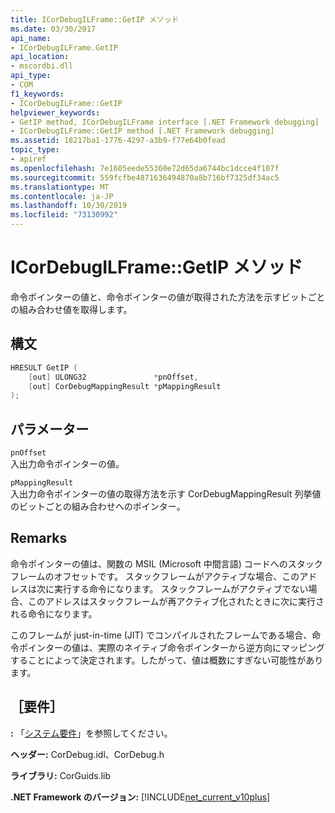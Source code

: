 ```yaml
---
title: ICorDebugILFrame::GetIP メソッド
ms.date: 03/30/2017
api_name:
- ICorDebugILFrame.GetIP
api_location:
- mscordbi.dll
api_type:
- COM
f1_keywords:
- ICorDebugILFrame::GetIP
helpviewer_keywords:
- GetIP method, ICorDebugILFrame interface [.NET Framework debugging]
- ICorDebugILFrame::GetIP method [.NET Framework debugging]
ms.assetid: 18217ba1-1776-4297-a3b9-f77e64b0fead
topic_type:
- apiref
ms.openlocfilehash: 7e1605eede55360e72d65da6744bc1dcce4f107f
ms.sourcegitcommit: 559fcfbe4871636494870a8b716bf7325df34ac5
ms.translationtype: MT
ms.contentlocale: ja-JP
ms.lasthandoff: 10/30/2019
ms.locfileid: "73130992"
---
```

# <a name="icordebugilframegetip-method"></a>ICorDebugILFrame::GetIP メソッド
命令ポインターの値と、命令ポインターの値が取得された方法を示すビットごとの組み合わせ値を取得します。  
  
## <a name="syntax"></a>構文  
  
```cpp  
HRESULT GetIP (  
    [out] ULONG32               *pnOffset,   
    [out] CorDebugMappingResult *pMappingResult  
);  
```  
  
## <a name="parameters"></a>パラメーター  
 `pnOffset`  
 入出力命令ポインターの値。  
  
 `pMappingResult`  
 入出力命令ポインターの値の取得方法を示す CorDebugMappingResult 列挙値のビットごとの組み合わせへのポインター。  
  
## <a name="remarks"></a>Remarks  
 命令ポインターの値は、関数の MSIL (Microsoft 中間言語) コードへのスタックフレームのオフセットです。 スタックフレームがアクティブな場合、このアドレスは次に実行する命令になります。 スタックフレームがアクティブでない場合、このアドレスはスタックフレームが再アクティブ化されたときに次に実行される命令になります。  
  
 このフレームが just-in-time (JIT) でコンパイルされたフレームである場合、命令ポインターの値は、実際のネイティブ命令ポインターから逆方向にマッピングすることによって決定されます。したがって、値は概数にすぎない可能性があります。  
  
## <a name="requirements"></a>［要件］  
 **:** 「[システム要件](../../../../docs/framework/get-started/system-requirements.md)」を参照してください。  
  
 **ヘッダー:** CorDebug.idl、CorDebug.h  
  
 **ライブラリ:** CorGuids.lib  
  
 **.NET Framework のバージョン:** [!INCLUDE[net_current_v10plus](../../../../includes/net-current-v10plus-md.md)]
